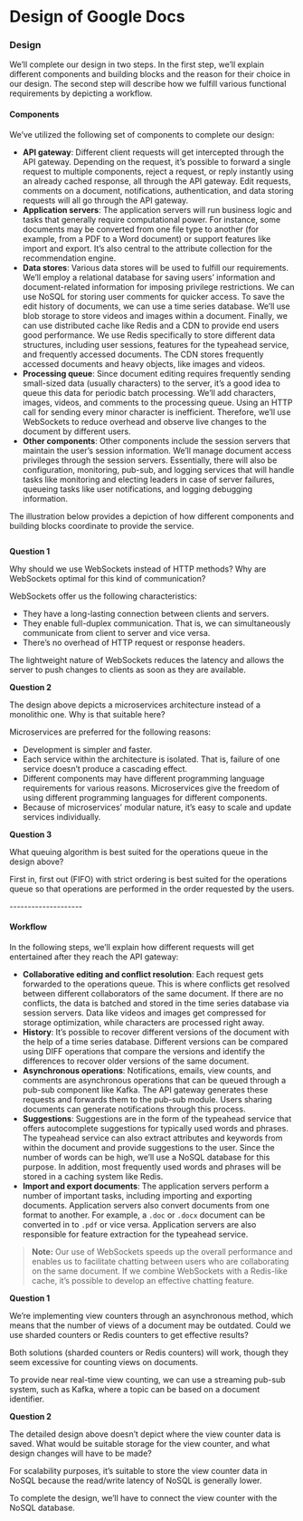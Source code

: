 # Design of Google Docs

### Design <a href="#design-0" id="design-0"></a>

We’ll complete our design in two steps. In the first step, we’ll explain different components and building blocks and the reason for their choice in our design. The second step will describe how we fulfill various functional requirements by depicting a workflow.

#### Components <a href="#components-1" id="components-1"></a>

We’ve utilized the following set of components to complete our design:

* **API gateway**: Different client requests will get intercepted through the API gateway. Depending on the request, it’s possible to forward a single request to multiple components, reject a request, or reply instantly using an already cached response, all through the API gateway. Edit requests, comments on a document, notifications, authentication, and data storing requests will all go through the API gateway.
* **Application servers**: The application servers will run business logic and tasks that generally require computational power. For instance, some documents may be converted from one file type to another (for example, from a PDF to a Word document) or support features like import and export. It’s also central to the attribute collection for the recommendation engine.
* **Data stores**: Various data stores will be used to fulfill our requirements. We’ll employ a relational database for saving users’ information and document-related information for imposing privilege restrictions. We can use NoSQL for storing user comments for quicker access. To save the edit history of documents, we can use a time series database. We’ll use blob storage to store videos and images within a document. Finally, we can use distributed cache like Redis and a CDN to provide end users good performance. We use Redis specifically to store different data structures, including user sessions, features for the typeahead service, and frequently accessed documents. The CDN stores frequently accessed documents and heavy objects, like images and videos.
* **Processing queue**: Since document editing requires frequently sending small-sized data (usually characters) to the server, it’s a good idea to queue this data for periodic batch processing. We’ll add characters, images, videos, and comments to the processing queue. Using an HTTP call for sending every minor character is inefficient. Therefore, we’ll use WebSockets to reduce overhead and observe live changes to the document by different users.
* **Other components**: Other components include the session servers that maintain the user’s session information. We’ll manage document access privileges through the session servers. Essentially, there will also be configuration, monitoring, pub-sub, and logging services that will handle tasks like monitoring and electing leaders in case of server failures, queueing tasks like user notifications, and logging debugging information.

The illustration below provides a depiction of how different components and building blocks coordinate to provide the service.

<figure><img src="https://kuweiguge.github.io/Grokking-Modern-System-Design-Interview-Gitbook/.gitbook/assets/Screenshot 2023-09-06 at 2.33.43 AM.png" alt=""><figcaption></figcaption></figure>

**Question 1**

Why should we use WebSockets instead of HTTP methods? Why are WebSockets optimal for this kind of communication?

WebSockets offer us the following characteristics:

* They have a long-lasting connection between clients and servers.
* They enable full-duplex communication. That is, we can simultaneously communicate from client to server and vice versa.
* There’s no overhead of HTTP request or response headers.

The lightweight nature of WebSockets reduces the latency and allows the server to push changes to clients as soon as they are available.

**Question 2**

The design above depicts a microservices architecture instead of a monolithic one. Why is that suitable here?

Microservices are preferred for the following reasons:

* Development is simpler and faster.
* Each service within the architecture is isolated. That is, failure of one service doesn’t produce a cascading effect.
* Different components may have different programming language requirements for various reasons. Microservices give the freedom of using different programming languages for different components.
* Because of microservices’ modular nature, it’s easy to scale and update services individually.

**Question 3**

What queuing algorithm is best suited for the operations queue in the design above?

First in, first out (FIFO) with strict ordering is best suited for the operations queue so that operations are performed in the order requested by the users.

\--------------------

#### Workflow <a href="#workflow-0" id="workflow-0"></a>

In the following steps, we’ll explain how different requests will get entertained after they reach the API gateway:

* **Collaborative editing and conflict resolution**: Each request gets forwarded to the operations queue. This is where conflicts get resolved between different collaborators of the same document. If there are no conflicts, the data is batched and stored in the time series database via session servers. Data like videos and images get compressed for storage optimization, while characters are processed right away.
* **History**: It’s possible to recover different versions of the document with the help of a time series database. Different versions can be compared using DIFF operations that compare the versions and identify the differences to recover older versions of the same document.
* **Asynchronous operations**: Notifications, emails, view counts, and comments are asynchronous operations that can be queued through a pub-sub component like Kafka. The API gateway generates these requests and forwards them to the pub-sub module. Users sharing documents can generate notifications through this process.
* **Suggestions**: Suggestions are in the form of the typeahead service that offers autocomplete suggestions for typically used words and phrases. The typeahead service can also extract attributes and keywords from within the document and provide suggestions to the user. Since the number of words can be high, we’ll use a NoSQL database for this purpose. In addition, most frequently used words and phrases will be stored in a caching system like Redis.
* **Import and export documents**: The application servers perform a number of important tasks, including importing and exporting documents. Application servers also convert documents from one format to another. For example, a `.doc` or `.docx` document can be converted in to `.pdf` or vice versa. Application servers are also responsible for feature extraction for the typeahead service.

> **Note:** Our use of WebSockets speeds up the overall performance and enables us to facilitate chatting between users who are collaborating on the same document. If we combine WebSockets with a Redis-like cache, it’s possible to develop an effective chatting feature.

**Question 1**

We’re implementing view counters through an asynchronous method, which means that the number of views of a document may be outdated. Could we use sharded counters or Redis counters to get effective results?

Both solutions (sharded counters or Redis counters) will work, though they seem excessive for counting views on documents.

To provide near real-time view counting, we can use a streaming pub-sub system, such as Kafka, where a topic can be based on a document identifier.

**Question 2**

The detailed design above doesn’t depict where the view counter data is saved. What would be suitable storage for the view counter, and what design changes will have to be made?

For scalability purposes, it’s suitable to store the view counter data in NoSQL because the read/write latency of NoSQL is generally lower.

To complete the design, we’ll have to connect the view counter with the NoSQL database.

